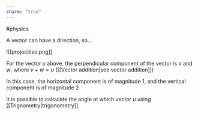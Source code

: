 ```yaml
---
share: "true"
---
```

#physics 

A vector can have a direction, so...

![[projectiles.png]]

For the vector $u$ above, the perpendicular component of the vector is $v$ and $w$, where $v + w = u$ ([[Vector addition|see vector addition]])

In this case, the horizontal component is of magnitude 1, and the vertical component is of magnitude 2

It is possible to calculate the angle at which vector $u$ using [[Trignometry|trigonometry]]


